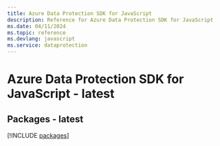```yaml
---
title: Azure Data Protection SDK for JavaScript
description: Reference for Azure Data Protection SDK for JavaScript
ms.date: 04/11/2024
ms.topic: reference
ms.devlang: javascript
ms.service: dataprotection
---
```

# Azure Data Protection SDK for JavaScript - latest
## Packages - latest
[!INCLUDE [packages](data-protection-index.md)]